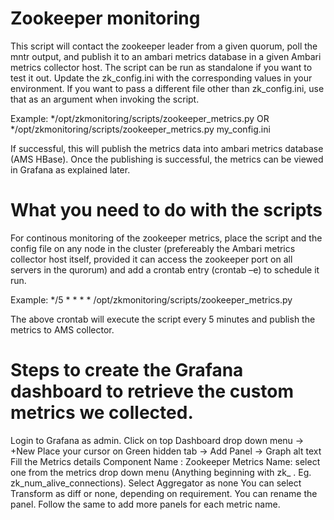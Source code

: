 # Zookeeper monitoring

This script will contact the zookeeper leader from a given quorum, poll the mntr output, and publish it to an ambari metrics database in a given Ambari metrics collector host. The script can be run as standalone if you want to test it out. Update the zk_config.ini with the corresponding values in your environment. If you want to pass a different file other than zk_config.ini, use that as an argument when invoking the script.

Example:
*/opt/zkmonitoring/scripts/zookeeper_metrics.py
OR
*/opt/zkmonitoring/scripts/zookeeper_metrics.py my_config.ini

If successful, this will publish the metrics data into ambari metrics database (AMS HBase). Once the publishing is successful, the metrics can be viewed in Grafana as explained later.

# What you need to do with the scripts

For continous monitoring of the zookeeper metrics, place the script and the config file on any node in the cluster (prefereably the Ambari metrics collector host itself, provided it can access the zookeeper port on all servers in the qurorum) and add a crontab entry (crontab –e) to schedule it run. 

Example: */5 * * * * /opt/zkmonitoring/scripts/zookeeper_metrics.py

The above crontab will execute the script every 5 minutes and publish the metrics to AMS collector.

# Steps to create the Grafana dashboard to retrieve the custom metrics we collected.

Login to Grafana as admin.
Click on top Dashboard drop down menu -> +New
Place your cursor on Green hidden tab -> Add Panel -> Graph alt text
Fill the Metrics details
Component Name : Zookeeper
Metrics Name: select one from the metrics drop down menu (Anything beginning with zk_ . Eg. zk_num_alive_connections).
Select Aggregator as none
You can select Transform as diff or none, depending on requirement. 
You can rename the panel.
Follow the same to add more panels for each metric name.
